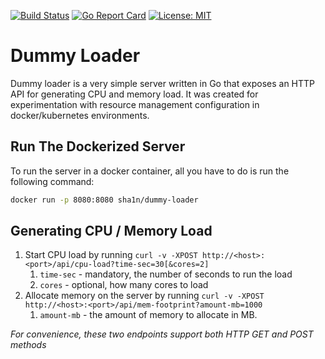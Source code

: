 [![Build Status](https://travis-ci.com/sha1n/dummy-loader.svg?branch=master)](https://travis-ci.com/sha1n/dummy-loader) [![Go Report Card](https://goreportcard.com/badge/sha1n/dummy-loader)](https://goreportcard.com/report/sha1n/dummy-loader) [![License: MIT](https://img.shields.io/badge/License-MIT-yellow.svg)](https://opensource.org/licenses/MIT)


# Dummy Loader
Dummy loader is a very simple server written in Go that exposes an HTTP API for generating CPU and memory load. It was created for experimentation with resource management configuration in docker/kubernetes environments.


## Run The Dockerized Server
To run the server in a docker container, all you have to do is run the following command: 
```bash
docker run -p 8080:8080 sha1n/dummy-loader
```

## Generating CPU / Memory Load
1. Start CPU load by running `curl -v -XPOST http://<host>:<port>/api/cpu-load?time-sec=30[&cores=2]`
    1. `time-sec` - mandatory, the number of seconds to run the load
    2. `cores` - optional, how many cores to load 
2. Allocate memory on the server by running `curl -v -XPOST http://<host>:<port>/api/mem-footprint?amount-mb=1000`
    1. `amount-mb` - the amount of memory to allocate in MB.
    
*For convenience, these two endpoints support both HTTP GET and POST methods*     
   
